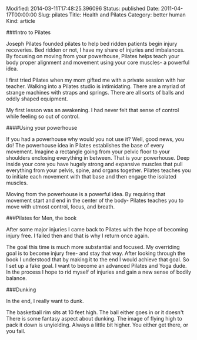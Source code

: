 Modified: 2014-03-11T17:48:25.396096
Status: published
Date: 2011-04-17T00:00:00
Slug: pilates
Title: Health and Pilates
Category: better human
Kind: article

###Intro to Pilates

Joseph Pilates founded pilates to help bed ridden patients begin injury recoveries. Bed ridden or not, I have my share of injuries and imbalances. By focusing on moving from your powerhouse, Pilates helps teach your body proper alignment and movement using your core muscles- a powerful idea.

I first tried Pilates when my mom gifted me with a private session with her teacher. Walking into a Pilates studio is intimidating. There are a myriad of strange machines with straps and springs. There are all sorts of balls and oddly shaped equipment.

My first lesson was an awakening. I had never felt that sense of control while feeling so out of control.

####Using your powerhouse

If you had a powerhouse why would you not use it? Well, good news, you do! The powerhouse idea in Pilates establishes the base of every movement. Imagine a rectangle going from your pelvic floor to your shoulders enclosing everything in between. That is your powerhouse. Deep inside your core you have hugely strong and expansive muscles that pull everything from your pelvis, spine, and organs together. Pilates teaches you to initiate each movement with that base and then engage the isolated muscles.

Moving from the powerhouse is a powerful idea. By requiring that movement start and end in the center of the body- Pilates teaches you to move with utmost control, focus, and breath.

###Pilates for Men, the book

After some major injuries I came back to Pilates with the hope of becoming injury free. I failed then and that is why I return once again.

The goal this time is much more substantial and focused. My overriding goal is to become injury free- and stay that way. After looking through the book I understood that by making it to the end I would achieve that goal. So I set up a fake goal. I want to become an advanced Pilates and Yoga dude. In the process I hope to rid myself of injuries and gain a new sense of bodily balance.

###Dunking

In the end, I really want to dunk.

The basketball rim sits at 10 feet high. The ball either goes in or it doesn't There is some fantasy aspect about dunking. The image of flying high to pack it down is unyielding. Always a little bit higher. You either get there, or you fail.